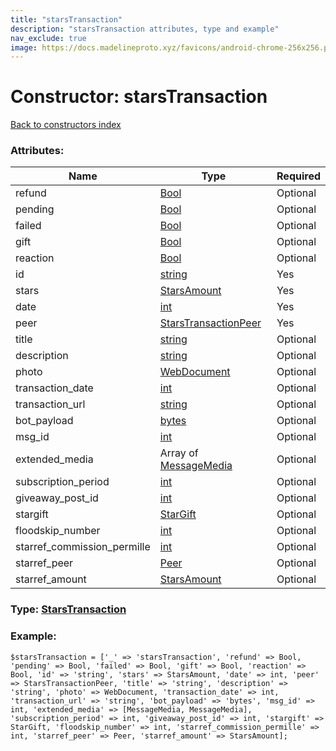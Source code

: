 ```yaml
---
title: "starsTransaction"
description: "starsTransaction attributes, type and example"
nav_exclude: true
image: https://docs.madelineproto.xyz/favicons/android-chrome-256x256.png
---
```

# Constructor: starsTransaction  
[Back to constructors index](/API_docs/constructors/index.html)



### Attributes:

| Name     |    Type       | Required |
|----------|---------------|----------|
|refund|[Bool](/API_docs/types/Bool.html) | Optional|
|pending|[Bool](/API_docs/types/Bool.html) | Optional|
|failed|[Bool](/API_docs/types/Bool.html) | Optional|
|gift|[Bool](/API_docs/types/Bool.html) | Optional|
|reaction|[Bool](/API_docs/types/Bool.html) | Optional|
|id|[string](/API_docs/types/string.html) | Yes|
|stars|[StarsAmount](/API_docs/types/StarsAmount.html) | Yes|
|date|[int](/API_docs/types/int.html) | Yes|
|peer|[StarsTransactionPeer](/API_docs/types/StarsTransactionPeer.html) | Yes|
|title|[string](/API_docs/types/string.html) | Optional|
|description|[string](/API_docs/types/string.html) | Optional|
|photo|[WebDocument](/API_docs/types/WebDocument.html) | Optional|
|transaction\_date|[int](/API_docs/types/int.html) | Optional|
|transaction\_url|[string](/API_docs/types/string.html) | Optional|
|bot\_payload|[bytes](/API_docs/types/bytes.html) | Optional|
|msg\_id|[int](/API_docs/types/int.html) | Optional|
|extended\_media|Array of [MessageMedia](/API_docs/types/MessageMedia.html) | Optional|
|subscription\_period|[int](/API_docs/types/int.html) | Optional|
|giveaway\_post\_id|[int](/API_docs/types/int.html) | Optional|
|stargift|[StarGift](/API_docs/types/StarGift.html) | Optional|
|floodskip\_number|[int](/API_docs/types/int.html) | Optional|
|starref\_commission\_permille|[int](/API_docs/types/int.html) | Optional|
|starref\_peer|[Peer](/API_docs/types/Peer.html) | Optional|
|starref\_amount|[StarsAmount](/API_docs/types/StarsAmount.html) | Optional|



### Type: [StarsTransaction](/API_docs/types/StarsTransaction.html)


### Example:

```
$starsTransaction = ['_' => 'starsTransaction', 'refund' => Bool, 'pending' => Bool, 'failed' => Bool, 'gift' => Bool, 'reaction' => Bool, 'id' => 'string', 'stars' => StarsAmount, 'date' => int, 'peer' => StarsTransactionPeer, 'title' => 'string', 'description' => 'string', 'photo' => WebDocument, 'transaction_date' => int, 'transaction_url' => 'string', 'bot_payload' => 'bytes', 'msg_id' => int, 'extended_media' => [MessageMedia, MessageMedia], 'subscription_period' => int, 'giveaway_post_id' => int, 'stargift' => StarGift, 'floodskip_number' => int, 'starref_commission_permille' => int, 'starref_peer' => Peer, 'starref_amount' => StarsAmount];
```  
